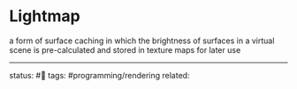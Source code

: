 # Lightmap

a form of surface caching in which the brightness of surfaces in a virtual scene is pre-calculated and stored in texture maps for later use


---
status: #🌱
tags: #programming/rendering 
related: 